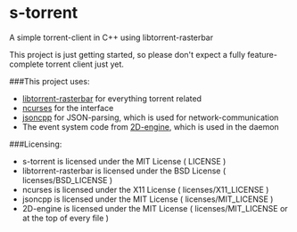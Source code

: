 s-torrent
=========

A simple torrent-client in C++ using libtorrent-rasterbar

This project is just getting started, so please don't expect a fully feature-complete
torrent client just yet.

###This project uses:
* [libtorrent-rasterbar](http://www.rasterbar.com/products/libtorrent/) for everything torrent related
* [ncurses](https://www.gnu.org/software/ncurses/) for the interface
* [jsoncpp](https://github.com/open-source-parsers/jsoncpp) for JSON-parsing, which is used for network-communication
* The event system code from [2D-engine](https://github.com/firecoders/2D-engine), which is used in the daemon

###Licensing:
* s-torrent is licensed under the MIT License ( LICENSE )
* libtorrent-rasterbar is licensed under the BSD License ( licenses/BSD_LICENSE )
* ncurses is licensed under the X11 License ( licenses/X11_LICENSE )
* jsoncpp is licensed under the MIT License ( licenses/MIT_LICENSE )
* 2D-engine is licensed under the MIT License ( licenses/MIT_LICENSE or at the top of every file )
